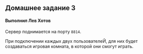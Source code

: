 ## Домашнее задание 3
#### Выполнил Лев Хотов

Сервер поднимается на порту `8814`.

При подключении каждых двух пользователеЙ, для них будет создаваться
игровая комната, в которой они смогут играть.